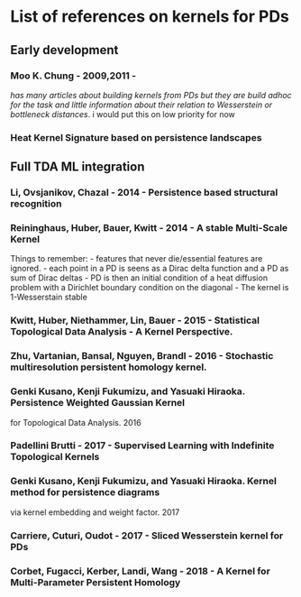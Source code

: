 # List of references on kernels for PDs

## Early development

### Moo K. Chung - 2009,2011 - 
*has many articles about building kernels from PDs but they are build adhoc for the task and little information about their relation to Wesserstein or bottleneck distances*. i would put this on low priority for now

### Heat Kernel Signature based on persistence landscapes

## Full TDA ML integration

### Li, Ovsjanikov, Chazal - 2014 - Persistence based structural recognition


### Reininghaus, Huber, Bauer, Kwitt - 2014 - A stable Multi-Scale Kernel 
Things to remember:
	- features that never die/essential features are ignored.
	- each point in a PD is seens as a Dirac delta function and a PD as sum of Dirac deltas
	- PD is then an initial condition of a heat diffusion problem with a Dirichlet boundary condition on the diagonal
	- The kernel is 1-Wesserstain stable

### Kwitt, Huber, Niethammer, Lin, Bauer - 2015 - Statistical  Topological  Data  Analysis  - A  Kernel  Perspective.

### Zhu, Vartanian, Bansal, Nguyen, Brandl - 2016 - Stochastic multiresolution persistent homology kernel. 

###  Genki Kusano, Kenji Fukumizu, and Yasuaki Hiraoka. Persistence Weighted Gaussian Kernel
for Topological Data Analysis. 2016

### Padellini Brutti - 2017 - Supervised Learning with Indefinite Topological Kernels

###  Genki Kusano, Kenji Fukumizu, and Yasuaki Hiraoka. Kernel method for persistence diagrams
via kernel embedding and weight factor. 2017

### Carriere, Cuturi, Oudot - 2017 - Sliced Wesserstein kernel for PDs

### Corbet,  Fugacci, Kerber, Landi, Wang - 2018 - A Kernel for Multi-Parameter Persistent Homology

### 





